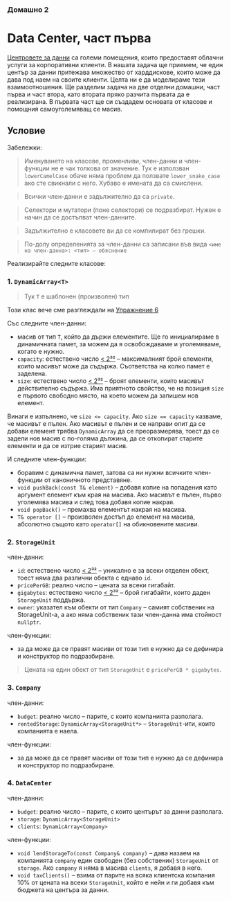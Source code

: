 ### Домашно 2
# Data Center, част първа

[Центровете за данни](https://en.wikipedia.org/wiki/Data_center) са големи помещения, които предоставят облачни услуги за корпоративни клиенти.
В нашата задача ще приемем, че един център за данни притежава множество от харддискове, които може да дава под наем на своите клиенти.
Целта ни е да моделираме тези взаимоотношения.
Ще разделим задача на две отделни домашни, част първа и част втора, като втората пряко разчита първата да е реализирана.
В първата част ще си създадем основата от класове и помощния самоуголемяващ се масив.

## Условие

Забележки:

> Именуването на класове, променливи, член-данни и член-функции не е чак толкова от значение.
> Тук е използван `lowerCamelCase` обаче няма проблем да ползвате `lower_snake_case` ако сте свикнали с него.
> Хубаво е имената да са смислени.

> Всички член-данни е задължително да са `private`.

> Селектори и мутатори (поне селектори) се подразбират. Нужен е начин да се достъпват член-данните.

> Задължително е класовете ви да се компилират без грешки.

> По-долу определенията за член-данни са записани във вида `<име на член-данна>: <тип> – обяснение`

Реализирайте следните класове:

### 1. `DynamicArray<T>`
> Тук `T` е шаблонен (произволен) тип

Този клас вече сме разглеждали на [Упражнение 6](/06-dynamic-memory/README.md)

Със следните член-данни:
 - масив от тип `T`, който да държи елементите. Ще го инициалираме в динамичната памет, за можем да я освобождаваме и уголемяваме, когато е нужно.
 - `capacity`: естествено число [< 2³²](https://en.cppreference.com/w/cpp/language/types) – максималният брой елементи, които масивът може да съдържа. Съответства на колко памет е заделена.
 - `size`: естествено число [< 2³²](https://en.cppreference.com/w/cpp/language/types) – броят елементи, които масивът действително съдържа.
 Има приятното свойство, че на позиция `size` е първото свободно място, на което можем да запишем нов елемент.

Винаги е изпълнено, че `size <= capacity`.
Ако `size == capacity` казваме, че масивът е пълен. Ако масивът е пълен и се направи опит да се добави елемент трябва `DynamicArray` да се преоразмерява, тоест да се задели нов масив с по-голяма дължина, да се откопират старите елементи и да се изтрие старият масив.

И следните член-функции:
 - боравим с динамична памет, затова са ни нужни всичките член-функции от каноничното представяне.
 - `void pushBack(const T& element)` – добавя копие на попадения като аргумент елемент към края на масива. Ако масивът е пълен, първо уголемява масива и след това добавя копие накрая.
 - `void popBack()` – премахва елементът накрая на масива.
 - `Т& operator []` – произволен достъп до елемент на масива, абсолютно същото като `operator[]` на обикновените масиви.

### 2. `StorageUnit`
член-данни:
 - `id`: естествено число [< 2³²](https://en.cppreference.com/w/cpp/language/types) – уникално е за всеки отделен обект, тоест няма два различни обекта с еднаво `id`.
 - `pricePerGB`: реално число – цената за всеки гигабайт.
 - `gigabytes`: естествено число [< 2³²](https://en.cppreference.com/w/cpp/language/types) – брой гигабайти, които даден `StorageUnit` поддържа.
 - `owner`: указател към обекти от тип `Company` – самият собственик на StorageUnit-а, а ако няма собственик тази член-данна има стойност `nullptr`.

член-функции:
 - за да може да се правят масиви от този тип е нужно да се дефинира и конструктор по подразбиране.

> Цената на един обект от тип `StorageUnit` е `pricePerGB * gigabytes`.

### 3. `Company`
член-данни:
 - `budget`: реално число – парите, с които компанията разполага.
 - `rentedStorage`: `DynamicArray<StorageUnit*>` – `StorageUnit`-ити, които компанията е наела.

член-функции:
 - за да може да се правят масиви от този тип е нужно да се дефинира и конструктор по подразбиране.

### 4. `DataCenter`
член-данни:
 - `budget`: реално число – парите, с които центърът за данни разполага.
 - `storage`: `DynamicArray<StorageUnit>`
 - `clients`: `DynamicArray<Company>`

член-функции:
 - `void lendStorageTo(const Company& company)` – дава назаем на компанията `company` един свободен (без собственик) `StorageUnit` от `storage`. Ако `company` я няма в масива `clients`, я добавя в него.
 - `void taxClients()` – взима от парите на всяка клиентска компания 10% от цената на всеки `StorageUnit`, който е нейн и ги добавя към бюджета на центъра за данни.
